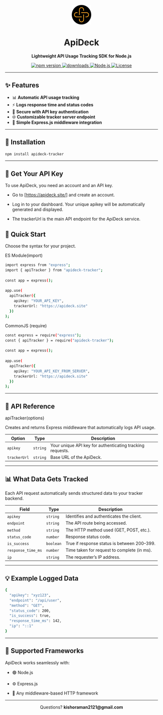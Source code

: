 <div align="center">
  
<img src="./logo.svg" alt="ApiDeck Logo" width="64" height="64"/>

# ApiDeck

**Lightweight API Usage Tracking SDK for Node.js**

<p align="center">
  <a href="https://www.npmjs.com/package/apideck-tracker">
    <img src="https://img.shields.io/npm/v/apideck-tracker?style=flat-square&color=00BFFF" alt="npm version"/>
  </a>
  <a href="https://www.npmjs.com/package/apideck-tracker">
    <img src="https://img.shields.io/badge/downloads-75%2Fmonth-1E90FF?style=flat-square" alt="downloads"/>
  </a>
  <a href="https://nodejs.org">
    <img src="https://img.shields.io/badge/Node.js-Compatible-228B22?style=flat-square" alt="Node.js"/>
  </a>
  <a href="./LICENSE">
    <img src="https://img.shields.io/badge/License-MIT-32CD32?style=flat-square" alt="License"/>
  </a>
</p>

</div>

---

## ✨ Features

- 📊 **Automatic API usage tracking**
- ⚡ **Logs response time and status codes**
- 🔐 **Secure with API key authentication**
- 🌐 **Customizable tracker server endpoint**
- 🧩 **Simple Express.js middleware integration**

---

## 🚀 Installation

```bash
npm install apideck-tracker
```

---

## 🔑 Get Your API Key

To use ApiDeck, you need an account and an API key.

- Go to [https://apideck.site/] and create an account.

- Log in to your dashboard. Your unique apikey will be automatically generated and displayed.

- The trackerUrl is the main API endpoint for the ApiDeck service.

## 🔧 Quick Start

Choose the syntax for your project.

ES Module(import)

```bash
import express from "express";
import { apiTracker } from "apideck-tracker";

const app = express();

app.use(
  apiTracker({
    apikey: "YOUR_API_KEY",
    trackerUrl: "https://apideck.site"
  })
);
```

CommonJS (require)

```bash
const express = require("express");
const { apiTracker } = require("apideck-tracker");

const app = express();

app.use(
  apiTracker({
    apikey: "YOUR_API_KEY_FROM_SERVER",
    trackerUrl: "https://apideck.site"
  })
);
```
---

## 📖 API Reference

apiTracker(options)

Creates and returns Express middleware that automatically logs API usage.

| **Option**        | **Type** | **Description**                             |
| ----------------- | -------- |  ------------------------------------------- |
| `apikey`  | `string` |  Your unique API key for authenticating tracking requests.|
| `trackerUrl` | `string` |  Base URL of the ApiDeck.     |

---


## 📊 What Data Gets Tracked

Each API request automatically sends structured data to your tracker backend.

| **Field**        | **Type** | **Description**                             |
| ----------------- | -------- |  ------------------------------------------- |
| `apikey`  | `string` | Identifies and authenticates the client.|
| `endpoint` | `string` |  The API route being accessed.      |
| `method` | `string` |  The HTTP method used (GET, POST, etc.).      |
| `status_code` | `number` | Response status code.    |
| `is_success` | `boolean` |  True if response status is between 200–399.     |
| `response_time_ms` | `number` |  Time taken for request to complete (in ms).      |
| `ip` | `string` |  The requester’s IP address.     |

---


## 💡 Example Logged Data

```bash
{
  "apikey": "xyz123",
  "endpoint": "/api/user",
  "method": "GET",
  "status_code": 200,
  "is_success": true,
  "response_time_ms": 142,
  "ip": "::1"
}
```

---

## 🧠 Supported Frameworks

ApiDeck works seamlessly with:

- 🟢 Node.js

- ⚙️ Express.js

- 🧱 Any middleware-based HTTP framework

---

<div align="center">
  <p>Questions? <strong>kishoraman2121@gmail.com</strong></p>
</div>
